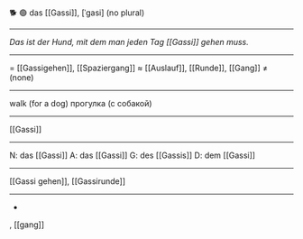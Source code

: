 🐕 🟢 das [[Gassi]], [ˈɡasi]
(no plural)

---
_Das ist der Hund, mit dem man jeden Tag [[Gassi]] gehen muss._

---
= [[Gassigehen]], [[Spaziergang]]
≈ [[Auslauf]], [[Runde]], [[Gang]]
≠ (none)

---
walk (for a dog)
прогулка (с собакой)

---
[[Gassi]]

---
N: das [[Gassi]]
A: das [[Gassi]]
G: des [[Gassis]]
D: dem [[Gassi]]

---
[[Gassi gehen]], [[Gassirunde]]


---
-
, [[gang]]